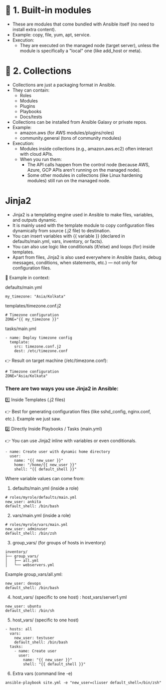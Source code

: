 # 🔹 1. Built-in modules

- These are modules that come bundled with Ansible itself (no need to install extra content).
- Example: copy, file, yum, apt, service.
- Execution:
  - They are executed on the managed node (target server), unless the module is specifically a "local" one (like add_host or meta).
  
# 🔹 2. Collections  
  
- Collections are just a packaging format in Ansible.
- They can contain:
  - Roles
  - Modules
  - Plugins
  - Playbooks
  - Docs/tests
- Collections can be installed from Ansible Galaxy or private repos.
- Example:
  - amazon.aws (for AWS modules/plugins/roles)
  - community.general (tons of community modules)
- Execution:
  - Modules inside collections (e.g., amazon.aws.ec2) often interact with cloud APIs.
  - When you run them:
    - The API calls happen from the control node (because AWS, Azure, GCP APIs aren’t running on the managed node).
    - Some other modules in collections (like Linux hardening modules) still run on the managed node.

# Jinja2

- Jinja2 is a templating engine used in Ansible to make files, variables, and outputs dynamic.
- It is mainly used with the template module to copy configuration files dynamically from source (.j2 file) to destination.
- You can insert variables with {{ variable }} (declared in defaults/main.yml, vars, inventory, or facts).
- You can also use logic like conditionals (if/else) and loops (for) inside templates.
- Apart from files, Jinja2 is also used everywhere in Ansible (tasks, debug messages, conditions, when statements, etc.) — not only for configuration files.

🔹 Example in context:  
  
defaults/main.yml  
```
my_timezone: "Asia/Kolkata"
```

templates/timezone.conf.j2  
```
# Timezone configuration
ZONE="{{ my_timezone }}"
```

tasks/main.yml  
```
- name: Deploy timezone config
  template:
    src: timezone.conf.j2
    dest: /etc/timezone.conf
```

👉 Result on target machine (/etc/timezone.conf):  
```
# Timezone configuration
ZONE="Asia/Kolkata"
```

### There are two ways you use Jinja2 in Ansible:  

1️⃣ Inside Templates (.j2 files)  
  
👉 Best for generating configuration files (like sshd_config, nginx.conf, etc.).
Example we just saw.  

2️⃣ Directly Inside Playbooks / Tasks (main.yml)  
  
👉 You can use Jinja2 inline with variables or even conditionals.  
```
- name: Create user with dynamic home directory
  user:
    name: "{{ new_user }}"
    home: "/home/{{ new_user }}"
    shell: "{{ default_shell }}"
```

Where variable values can come from:  
1. defaults/main.yml (inside a role)
```
# roles/myrole/defaults/main.yml
new_user: ankita
default_shell: /bin/bash
```
  
2. vars/main.yml (inside a role)
```
# roles/myrole/vars/main.yml
new_user: adminuser
default_shell: /bin/zsh
```
  
3. group_vars/ (for groups of hosts in inventory)
```
inventory/
├── group_vars/
│   ├── all.yml
│   └── webservers.yml
```
Example group_vars/all.yml:  
```
new_user: devops
default_shell: /bin/bash
```
4. host_vars/ (specific to one host) : host_vars/server1.yml  
```
new_user: ubuntu
default_shell: /bin/sh
```

5. host_vars/ (specific to one host)
```
- hosts: all
  vars:
    new_user: testuser
    default_shell: /bin/bash
  tasks:
    - name: Create user
      user:
        name: "{{ new_user }}"
        shell: "{{ default_shell }}"
````
6. Extra vars (command line -e)
```
ansible-playbook site.yml -e "new_user=cliuser default_shell=/bin/zsh"
```
   
